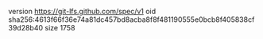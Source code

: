 version https://git-lfs.github.com/spec/v1
oid sha256:4613f66f36e74a81dc457bd8acba8f8f481190555e0bcb8f405838cf39d28b40
size 1758
